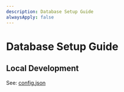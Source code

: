 ```yaml
---
description: Database Setup Guide
alwaysApply: false
---
```


# Database Setup Guide

## Local Development

See: [config.json](../files/database.config.json?include=true)